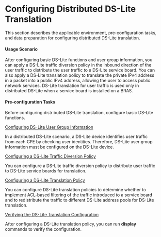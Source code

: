 Configuring Distributed DS-Lite Translation
===========================================

This section describes the applicable environment, pre-configuration tasks, and data preparation for configuring distributed DS-Lite translation.

#### Usage Scenario

After configuring basic DS-Lite functions and user group information, you can apply a DS-Lite traffic diversion policy in the inbound direction of the user traffic to distribute the user traffic to a DS-Lite service board. You can also apply a DS-Lite translation policy to translate the private IPv4 address in a packet into a public IPv4 address, allowing the user to access public network services. DS-Lite translation for user traffic is used only in distributed DS-Lite when a service board is installed on a BRAS.


#### Pre-configuration Tasks

Before configuring distributed DS-Lite translation, configure basic DS-Lite functions.


[Configuring DS-Lite User Group Information](../../../../software/nev8r10_vrpv8r16/user/ne/dc_ne_ds-lite_cfg_0019.html)

In a distributed DS-Lite scenario, a DS-Lite device identifies user traffic from each CPE by checking user identities. Therefore, DS-Lite user group information must be configured on the DS-Lite device.

[Configuring a DS-Lite Traffic Diversion Policy](../../../../software/nev8r10_vrpv8r16/user/ne/dc_ne_ds-lite_cfg_0020.html)

You can configure a DS-Lite traffic diversion policy to distribute user traffic to DS-Lite service boards for translation.

[Configuring a DS-Lite Translation Policy](../../../../software/nev8r10_vrpv8r16/user/ne/dc_ne_ds-lite_cfg_0021.html)

You can configure DS-Lite translation policies to determine whether to implement ACL-based filtering of the traffic introduced to a service board and to redistribute the traffic to different DS-Lite address pools for DS-Lite translation.

[Verifying the DS-Lite Translation Configuration](../../../../software/nev8r10_vrpv8r16/user/ne/dc_ne_ds-lite_cfg_0022.html)

After configuring a DS-Lite translation policy, you can run **display** commands to verify the configuration.